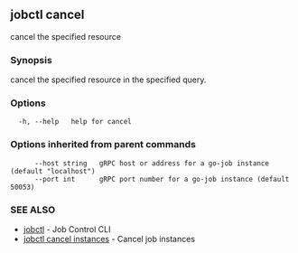 ## jobctl cancel

cancel the specified resource

### Synopsis

cancel the specified resource in the specified query.

### Options

```
  -h, --help   help for cancel
```

### Options inherited from parent commands

```
      --host string   gRPC host or address for a go-job instance (default "localhost")
      --port int      gRPC port number for a go-job instance (default 50053)
```

### SEE ALSO

* [jobctl](jobctl.md)	 - Job Control CLI
* [jobctl cancel instances](jobctl_cancel_instances.md)	 - Cancel job instances

